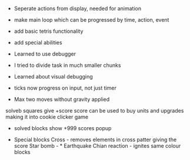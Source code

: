 * Seperate actions from display, needed for animation
* make main loop which can be progressed by time, action, event
* add basic tetris functionality
* add special abilities



* Learned to use debugger
* I tried to divide task in much smaller chunks
* Learned about visual debugging
* ticks now progress on input, not just timer
* Max two moves without gravity applied

solveb squares give +score
score can be used to buy units and upgrades
making it into cookie clicker game

* solved blocks show +999 scores popup

* Special blocks
Cross - removes elements in cross patter giving the score
Star bomb - *
Earthquake 
Chian reaction - ignites same colour blocks
